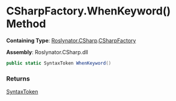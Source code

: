 # CSharpFactory\.WhenKeyword\(\) Method

**Containing Type**: [Roslynator.CSharp](../../README.md)\.[CSharpFactory](../README.md)

**Assembly**: Roslynator\.CSharp\.dll

```csharp
public static SyntaxToken WhenKeyword()
```

### Returns

[SyntaxToken](https://docs.microsoft.com/en-us/dotnet/api/microsoft.codeanalysis.syntaxtoken)

